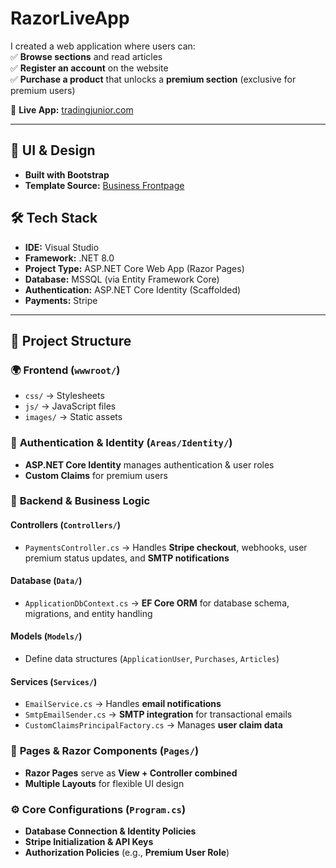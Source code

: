 # RazorLiveApp

I created a web application where users can:  
✅ **Browse sections** and read articles  
✅ **Register an account** on the website  
✅ **Purchase a product** that unlocks a **premium section** (exclusive for premium users)  

🔗 **Live App:** [tradingjunior.com](https://tradingjunior.com/)  

---

## 🎨 UI & Design  
- **Built with Bootstrap**  
- **Template Source:** [Business Frontpage](https://startbootstrap.com/template/business-frontpage)  

## 🛠 Tech Stack  
- **IDE:** Visual Studio  
- **Framework:** .NET 8.0  
- **Project Type:** ASP.NET Core Web App (Razor Pages)  
- **Database:** MSSQL (via Entity Framework Core)  
- **Authentication:** ASP.NET Core Identity (Scaffolded)  
- **Payments:** Stripe  

---

## 📂 Project Structure  

### 🌍 **Frontend (`wwwroot/`)**  
- `css/` → Stylesheets  
- `js/` → JavaScript files  
- `images/` → Static assets  

### 🔑 **Authentication & Identity (`Areas/Identity/`)**  
- **ASP.NET Core Identity** manages authentication & user roles  
- **Custom Claims** for premium users  

### 🏦 **Backend & Business Logic**  

#### **Controllers (`Controllers/`)**  
- `PaymentsController.cs` → Handles **Stripe checkout**, webhooks, user premium status updates, and **SMTP notifications**  

#### **Database (`Data/`)**  
- `ApplicationDbContext.cs` → **EF Core ORM** for database schema, migrations, and entity handling  

#### **Models (`Models/`)**  
- Define data structures (`ApplicationUser`, `Purchases`, `Articles`)  

#### **Services (`Services/`)**  
- `EmailService.cs` → Handles **email notifications**  
- `SmtpEmailSender.cs` → **SMTP integration** for transactional emails  
- `CustomClaimsPrincipalFactory.cs` → Manages **user claim data**  

### 📄 **Pages & Razor Components (`Pages/`)**  
- **Razor Pages** serve as **View + Controller combined**  
- **Multiple Layouts** for flexible UI design  

### ⚙ **Core Configurations (`Program.cs`)**  
- **Database Connection & Identity Policies**  
- **Stripe Initialization & API Keys**  
- **Authorization Policies** (e.g., **Premium User Role**)  

